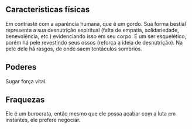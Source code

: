 
## Características físicas 

Em contraste com a aparência humana, que é um gordo. Sua forma bestial representa a sua desnutrição espiritual (falta de empatia, solidariedade, benevolência, etc.) evidenciando isso em seu corpo. É um ser esquelético, porém há pele revestindo seus ossos (reforça a ideia de desnutrição). Na pele dele há rasgos, de onde saem tentáculos sombrios.

## Poderes

Sugar força vital.

## Fraquezas 
	
Ele é um burocrata, então mesmo que ele possa acabar com a luta em instantes, ele prefere negociar.
